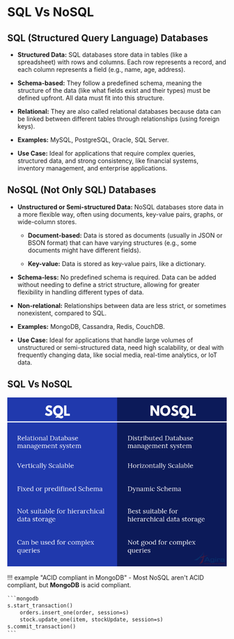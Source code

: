 # SQL Vs NoSQL


## SQL (Structured Query Language) Databases


* **Structured Data:** SQL databases store data in tables (like a spreadsheet) with rows and columns. Each row represents a record, and each column represents a field (e.g., name, age, address).

* **Schema-based:** They follow a predefined schema, meaning the structure of the data (like what fields exist and their types) must be defined upfront. All data must fit into this structure.

* **Relational:** They are also called relational databases because data can be linked between different tables through relationships (using foreign keys).

* **Examples:** MySQL, PostgreSQL, Oracle, SQL Server.

* **Use Case:** Ideal for applications that require complex queries, structured data, and strong consistency, like financial systems, inventory management, and enterprise applications.


## NoSQL (Not Only SQL) Databases


* **Unstructured or Semi-structured Data:** NoSQL databases store data in a more flexible way, often using documents, key-value pairs, graphs, or wide-column stores.

    * **Document-based:** Data is stored as documents (usually in JSON or BSON format) that can have varying structures (e.g., some documents might have different fields).

    * **Key-value:** Data is stored as key-value pairs, like a dictionary.

* **Schema-less:** No predefined schema is required. Data can be added without needing to define a strict structure, allowing for greater flexibility in handling different types of data.

* **Non-relational:** Relationships between data are less strict, or sometimes nonexistent, compared to SQL.

* **Examples:** MongoDB, Cassandra, Redis, CouchDB.

* **Use Case:** Ideal for applications that handle large volumes of unstructured or semi-structured data, need high scalability, or deal with frequently changing data, like social media, real-time analytics, or IoT data.



## SQL Vs NoSQL


![loading...](../../images/dbms/no_sql/Difference-between-SQL-and-NOSQL.png)


!!! example "ACID compliant in MongoDB"
	- Most NoSQL aren't ACID compliant, but **MongoDB** is acid compliant.

	```mongodb
	s.start_transaction()
		orders.insert_one(order, session=s)
		stock.update_one(item, stockUpdate, session=s)
	s.commit_transaction()
	```




